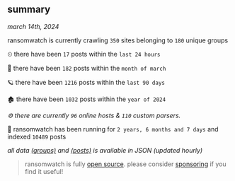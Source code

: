 
## summary
_march 14th, 2024_

ransomwatch is currently crawling `350` sites belonging to `180` unique groups

⏲ there have been `17` posts within the `last 24 hours`

🦈 there have been `182` posts within the `month of march`

🪐 there have been `1216` posts within the `last 90 days`

🏚 there have been `1032` posts within the `year of 2024`

_⚙️ there are currently `96` online hosts & `110` custom parsers._

🦕 ransomwatch has been running for `2 years, 6 months and 7 days` and indexed `10489` posts

_all data  [(groups)](http://ransomwhat.telemetry.ltd/groups) and [(posts)](http://ransomwhat.telemetry.ltd/posts) is available in JSON (updated hourly)_

> ransomwatch is fully [open source](https://github.com/joshhighet/ransomwatch#ransomwatch--). please consider [sponsoring](https://github.com/sponsors/joshhighet) if you find it useful!
